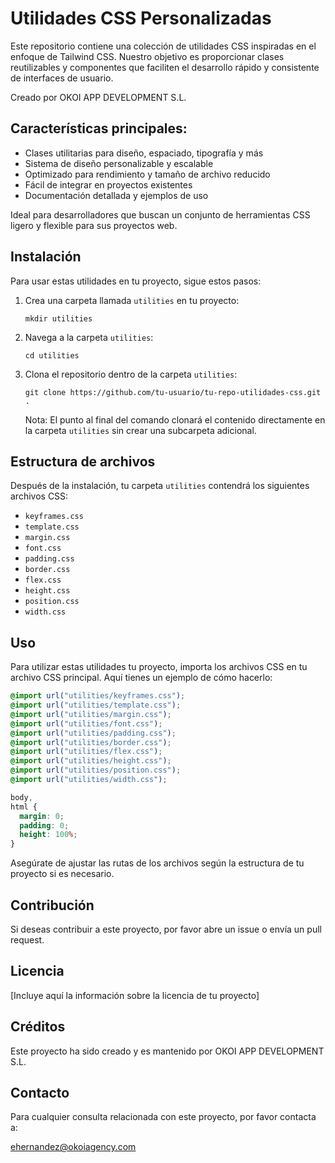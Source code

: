 # Utilidades CSS Personalizadas

Este repositorio contiene una colección de utilidades CSS inspiradas en el enfoque de Tailwind CSS. Nuestro objetivo es proporcionar clases reutilizables y componentes que faciliten el desarrollo rápido y consistente de interfaces de usuario.

Creado por OKOI APP DEVELOPMENT S.L.

## Características principales:

- Clases utilitarias para diseño, espaciado, tipografía y más
- Sistema de diseño personalizable y escalable
- Optimizado para rendimiento y tamaño de archivo reducido
- Fácil de integrar en proyectos existentes
- Documentación detallada y ejemplos de uso

Ideal para desarrolladores que buscan un conjunto de herramientas CSS ligero y flexible para sus proyectos web.

## Instalación

Para usar estas utilidades en tu proyecto, sigue estos pasos:

1. Crea una carpeta llamada `utilities` en tu proyecto:

   ```
   mkdir utilities
   ```

2. Navega a la carpeta `utilities`:

   ```
   cd utilities
   ```

3. Clona el repositorio dentro de la carpeta `utilities`:
   ```
   git clone https://github.com/tu-usuario/tu-repo-utilidades-css.git .
   ```
   Nota: El punto al final del comando clonará el contenido directamente en la carpeta `utilities` sin crear una subcarpeta adicional.

## Estructura de archivos

Después de la instalación, tu carpeta `utilities` contendrá los siguientes archivos CSS:

- `keyframes.css`
- `template.css`
- `margin.css`
- `font.css`
- `padding.css`
- `border.css`
- `flex.css`
- `height.css`
- `position.css`
- `width.css`

## Uso

Para utilizar estas utilidades tu proyecto, importa los archivos CSS en tu archivo CSS principal. Aquí tienes un ejemplo de cómo hacerlo:

```css
@import url("utilities/keyframes.css");
@import url("utilities/template.css");
@import url("utilities/margin.css");
@import url("utilities/font.css");
@import url("utilities/padding.css");
@import url("utilities/border.css");
@import url("utilities/flex.css");
@import url("utilities/height.css");
@import url("utilities/position.css");
@import url("utilities/width.css");

body,
html {
  margin: 0;
  padding: 0;
  height: 100%;
}
```

Asegúrate de ajustar las rutas de los archivos según la estructura de tu proyecto si es necesario.

## Contribución

Si deseas contribuir a este proyecto, por favor abre un issue o envía un pull request.

## Licencia

[Incluye aquí la información sobre la licencia de tu proyecto]

## Créditos

Este proyecto ha sido creado y es mantenido por OKOI APP DEVELOPMENT S.L.

## Contacto

Para cualquier consulta relacionada con este proyecto, por favor contacta a:

ehernandez@okoiagency.com
